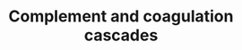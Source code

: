 ---
annotations:
- id: PW:0000502
  parent: regulatory pathway
  type: Pathway Ontology
  value: complement system pathway
- id: PW:0000474
  parent: regulatory pathway
  type: Pathway Ontology
  value: coagulation cascade pathway
authors:
- 169.230.77.174
- MaintBot
- Thomas
- Khanspers
- AlexanderPico
- Christine Chichester
- Ddigles
- L Dupuis
- Fehrhart
- Eweitz
citedin:
- link: 10.1016/j.forsciint.2016.06.027
  title: Simultaneous time course analysis of multiple markers based on DNA microarray
    in incised wound in skeletal muscle for wound aging (2016)
- link: PMC12289781
  title: Whole Transcriptome RNA-Seq Reveals Drivers of Pathological Dysfunction in
    a Transgenic Model of Alzheimer's Disease (2025)
- link: PMC12302725
  title: Mammary tissue microbiome analysis in PyMT mice reveals Methylobacteria as
    a commensal organism with potential therapeutic applications (2025)
communities: []
description: ''
last-edited: 2025-08-09
ndex: null
organisms:
- Mus musculus
redirect_from:
- /index.php/Pathway:WP449
- /instance/WP449
- /instance/WP449_r122582
revision: r122582
schema-jsonld:
- '@context': https://schema.org/
  '@id': https://wikipathways.github.io/pathways/WP449.html
  '@type': Dataset
  creator:
    '@type': Organization
    name: WikiPathways
  description: ''
  keywords:
  - 1700013L23Rik
  - A2m
  - Adn
  - Bdkrb1
  - Bradykinin
  - C1qa
  - C1qb
  - C1qg
  - C1r
  - C1s
  - C2
  - C3
  - C3ar1
  - C4
  - C4bp
  - C5r1
  - C6
  - C7
  - C9
  - Cd59a
  - Cfh
  - Cfi
  - Cpb2
  - Cr2
  - Crry
  - Daf1
  - Daf2
  - F10
  - F11
  - F12
  - F13b
  - F2
  - F2r
  - F3
  - F5
  - F7
  - F8
  - F9
  - Fgb
  - H2-Bf
  - Hc
  - Klkb1
  - Kng1
  - Masp1
  - Masp2
  - Mbl1
  - Mcp
  - Plat
  - Plau
  - Plaur
  - Plg
  - Proc
  - Pros1
  - Serpina1
  - Serpina5
  - Serpinc1
  - Serpind1
  - Serpine1
  - Serpinf2
  - Serping1
  - Tfpi
  - Thbd
  - Vwf
  license: CC0
  name: Complement and coagulation cascades
seo: CreativeWork
title: Complement and coagulation cascades
wpid: WP449
---